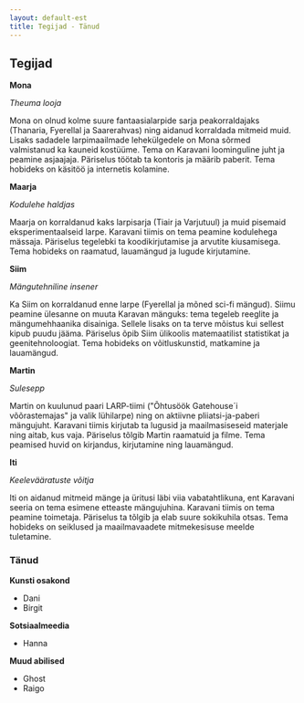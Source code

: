 ```yaml
---
layout: default-est
title: Tegijad - Tänud
---
```

## Tegijad

**Mona**

_Theuma looja_

Mona on olnud kolme suure fantaasialarpide sarja peakorraldajaks (Thanaria, Fyerellal ja Saarerahvas) ning aidanud korraldada mitmeid muid. Lisaks sadadele larpimaailmade lehekülgedele on Mona sõrmed valmistanud ka kauneid kostüüme. Tema on Karavani loominguline juht ja peamine asjaajaja. Päriselus töötab ta kontoris ja määrib paberit. Tema hobideks on käsitöö ja internetis kolamine. 

**Maarja**

_Kodulehe haldjas_

Maarja on korraldanud kaks larpisarja (Tiair ja Varjutuul) ja muid pisemaid eksperimentaalseid larpe. Karavani tiimis on tema peamine kodulehega mässaja. Päriselus tegelebki ta koodikirjutamise ja arvutite kiusamisega. Tema hobideks on raamatud, lauamängud ja lugude kirjutamine. 

**Siim**

_Mängutehniline insener_

Ka Siim on korraldanud enne larpe (Fyerellal ja mõned sci-fi mängud). Siimu peamine ülesanne on muuta Karavan mänguks: tema tegeleb reeglite ja mängumehhaanika disainiga. Sellele lisaks on ta terve mõistus kui sellest kipub puudu jääma. Päriselus õpib Siim ülikoolis matemaatilist statistikat ja geenitehnoloogiat. Tema hobideks on võitluskunstid, matkamine ja lauamängud. 

**Martin**

_Sulesepp_

Martin on kuulunud paari LARP-tiimi ("Õhtusöök Gatehouse´i võõrastemajas" ja valik lühilarpe) ning on aktiivne pliiatsi-ja-paberi mängujuht. Karavani tiimis kirjutab ta lugusid ja maailmasiseseid materjale ning aitab, kus vaja. Päriselus tõlgib Martin raamatuid ja filme. Tema peamised huvid on kirjandus, kirjutamine ning lauamängud.

**Iti**

_Keelevääratuste võitja_

Iti on aidanud mitmeid mänge ja üritusi läbi viia vabatahtlikuna, ent Karavani seeria on tema esimene etteaste mängujuhina. Karavani tiimis on tema peamine toimetaja. Päriselus ta tõlgib ja elab suure sokikuhila otsas. Tema hobideks on seiklused ja maailmavaadete mitmekesisuse meelde tuletamine.

### Tänud

**Kunsti osakond**
* Dani
* Birgit

**Sotsiaalmeedia**
* Hanna

**Muud abilised**
* Ghost
* Raigo
